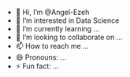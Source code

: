 - 👋 Hi, I’m @Angel-Ezeh
- 👀 I’m interested in Data Science
- 🌱 I’m currently learning ...
- 💞️ I’m looking to collaborate on ...
- 📫 How to reach me ...
- 😄 Pronouns: ...
- ⚡ Fun fact: ...

<!---
Angel-Ezeh/Angel-Ezeh is a ✨ special ✨ repository because its `README.md` (this file) appears on your GitHub profile.
You can click the Preview link to take a look at your changes.
--->
